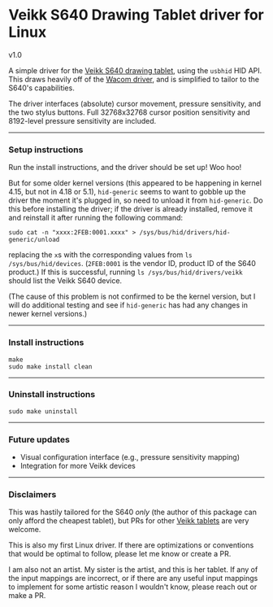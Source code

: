 # Veikk S640 Drawing Tablet driver for Linux

v1.0

A simple driver for the [Veikk S640 drawing tablet][0], using the `usbhid` HID API. This draws heavily off of the [Wacom driver][1], and is simplified to tailor to the S640's capabilities.

The driver interfaces (absolute) cursor movement, pressure sensitivity, and the two stylus buttons. Full 32768x32768 cursor position sensitivity and 8192-level pressure sensitivity are included.

---

### Setup instructions

Run the install instructions, and the driver should be set up! Woo hoo!

But for some older kernel versions (this appeared to be happening in kernel 4.15, but not in 4.18 or 5.1), `hid-generic` seems to want to gobble up the driver the moment it's plugged in, so need to unload it from `hid-generic`. Do this before installing the driver; if the driver is already installed, remove it and reinstall it after running the following command:

    sudo cat -n "xxxx:2FEB:0001.xxxx" > /sys/bus/hid/drivers/hid-generic/unload

replacing the `x`s with the corresponding values from `ls /sys/bus/hid/devices`. (`2FEB:0001` is the vendor ID, product ID of the S640 product.) If this is successful, running `ls /sys/bus/hid/drivers/veikk` should list the Veikk S640 device.

(The cause of this problem is not confirmed to be the kernel version, but I will do additional testing and see if `hid-generic` has had any changes in newer kernel versions.)

---

### Install instructions

    make
    sudo make install clean

---

### Uninstall instructions

    sudo make uninstall

---

### Future updates

- Visual configuration interface (e.g., pressure sensitivity mapping)
- Integration for more Veikk devices

---

### Disclaimers

This was hastily tailored for the S640 *only* (the author of this package can only afford the cheapest tablet), but PRs for other [Veikk tablets][2] are very welcome.

This is also my first Linux driver. If there are optimizations or conventions that would be optimal to follow, please let me know or create a PR.

I am also not an artist. My sister is the artist, and this is her tablet. If any of the input mappings are incorrect, or if there are any useful input mappings to implement for some artistic reason I wouldn't know, please reach out or make a PR.

[0]: http://www.veikk.com/s640/
[1]: https://github.com/torvalds/linux/blob/master/drivers/hid/wacom_wac.c
[2]: http://www.veikk.com/pen-tablet/
